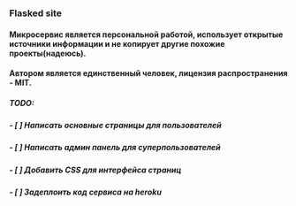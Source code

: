 ### Flasked site

####  Микросервис является персональной работой, использует открытые источники информации и не копирует другие похожие проекты(надеюсь).
#### Автором является единственный человек, лицензия распространения - MIT. 

##### TODO:
##### - [ ] Написать основные страницы для пользователей
##### - [ ] Написать админ панель для суперпользователей
##### - [ ] Добавить CSS для интерфейса страниц
##### - [ ] Задеплоить код сервиса на heroku
